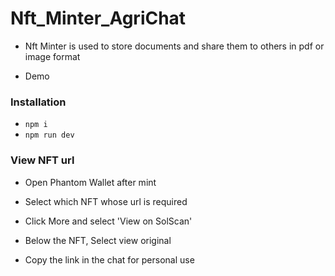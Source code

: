 # Nft_Minter_AgriChat
- Nft Minter is used to store documents and share them to others in pdf or image format
  
- Demo
  
### Installation

- `npm i`
- `npm run dev`

### View NFT url

- Open Phantom Wallet after mint
  
- Select which NFT whose url is required
  
-  Click More and select 'View on SolScan'
  
-  Below the NFT, Select view original
  
-  Copy the link in the chat for personal use
